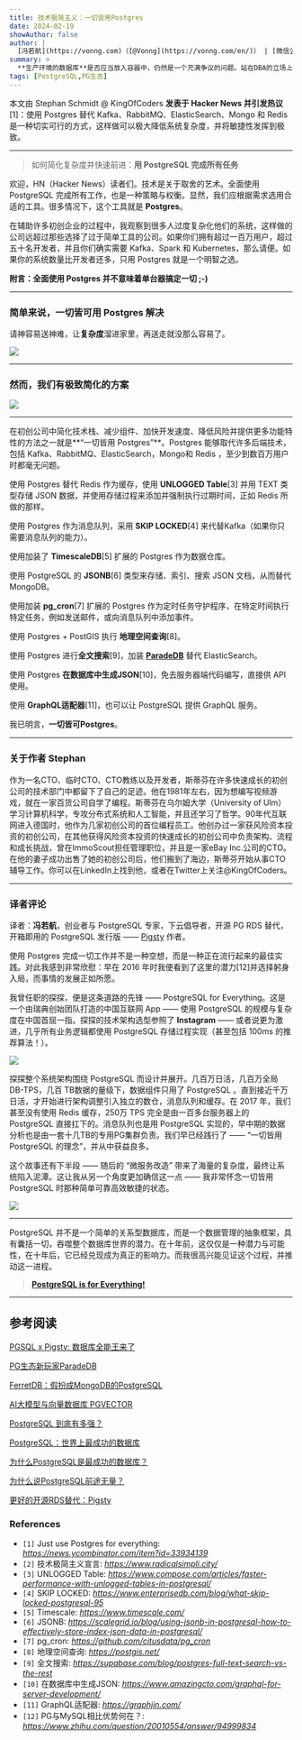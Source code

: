 ```yaml
---
title: 技术极简主义：一切皆用Postgres
date: 2024-02-19
showAuthor: false
author: |
  [冯若航](https://vonng.com)（[@Vonng](https://vonng.com/en/)） | [微信公众号](https://mp.weixin.qq.com/s/bx2dRxlrtLcM6AD2qsplQQ)
summary: >
  **生产环境的数据库**是否应当放入容器中，仍然是一个充满争议的问题。站在DBA的立场上，我认为就**目前而言**，将生产环境数据库放入Docker中仍然是一个馊主意。
tags: [PostgreSQL,PG生态]
---
```


本文由 Stephan Schmidt @ KingOfCoders **发表于 Hacker News 并引发热议**[1]：使用 Postgres 替代 Kafka、RabbitMQ、ElasticSearch、Mongo 和 Redis 是一种切实可行的方式，这样做可以极大降低系统复杂度，并将敏捷性发挥到极致。

------

> 如何简化复杂度并快速前进：**用 PostgreSQL 完成所有任务**

欢迎，HN（Hacker News）读者们。技术是关于取舍的艺术。全面使用 PostgreSQL 完成所有工作，也是一种策略与权衡。显然，我们应根据需求选用合适的工具。很多情况下，这个工具就是 **Postgres**。

在辅助许多初创企业的过程中，我观察到很多人过度复杂化他们的系统，这样做的公司远超过那些选择了过于简单工具的公司。如果你们拥有超过一百万用户，超过五十名开发者，并且你们确实需要 Kafka、Spark 和 Kubernetes，那么请便。如果你的系统数量比开发者还多，只用 Postgres 就是一个明智之选。

**附言：全面使用 Postgres 并不意味着单台器搞定一切 ;-)**

------

### **简单来说，一切皆可用 Postgres 解决**


请神容易送神难，让**复杂度**溜进家里，再送走就没那么容易了。

![](just-use-pg-1.png)

------

### 然而，我们有极致简化的方案

![](just-use-pg-2.png)

------

在初创公司中简化技术栈、减少组件、加快开发速度、降低风险并提供更多功能特性的方法之一就是**“一切皆用 Postgres”**。Postgres 能够取代许多后端技术，包括 Kafka、RabbitMQ、ElasticSearch，Mongo和 Redis ，至少到数百万用户时都毫无问题。

使用 Postgres 替代 Redis 作为缓存，使用 **UNLOGGED Table**[3] 并用 TEXT 类型存储 JSON 数据，并使用存储过程来添加并强制执行过期时间，正如 Redis 所做的那样。

使用 Postgres 作为消息队列，采用 **SKIP LOCKED**[4] 来代替Kafka（如果你只需要消息队列的能力）。

使用加装了 **TimescaleDB**[5] 扩展的 Postgres 作为数据仓库。

使用 PostgreSQL 的 **JSONB**[6] 类型来存储、索引、搜索 JSON 文档，从而替代 MongoDB。

使用加装 **pg_cron**[7] 扩展的 Postgres 作为定时任务守护程序，在特定时间执行特定任务，例如发送邮件，或向消息队列中添加事件。

使用 Postgres + PostGIS 执行 **地理空间查询**[8]。

使用 Postgres 进行**全文搜索**[9]，加装 [**ParadeDB**](http://mp.weixin.qq.com/s?__biz=MzU5ODAyNTM5Ng==&mid=2247486913&idx=1&sn=3b7d8cf3f0e323932aba52c897f3c7a4&chksm=fe4b381ac93cb10cc6175c4c7978b5903946d369fe0084fbae5edf76ab08d84134260f28dffc&scene=21#wechat_redirect) 替代 ElasticSearch。

使用 Postgres **在数据库中生成JSON**[10]，免去服务器端代码编写，直接供 API 使用。

使用 **GraphQL适配器**[11]，也可以让 PostgreSQL 提供 GraphQL 服务。

我已明言，**一切皆可Postgres**。


------

### 关于作者 Stephan

作为一名CTO、临时CTO、CTO教练以及开发者，斯蒂芬在许多快速成长的初创公司的技术部门中都留下了自己的足迹。他在1981年左右，因为想编写视频游戏，就在一家百货公司自学了编程。斯蒂芬在乌尔姆大学（University of Ulm）学习计算机科学，专攻分布式系统和人工智能，并且还学习了哲学。90年代互联网进入德国时，他作为几家初创公司的首位编程员工。他创办过一家获风险资本投资的初创公司，在其他获得风险资本投资的快速成长的初创公司中负责架构、流程和成长挑战，曾在ImmoScout担任管理职位，并且是一家eBay Inc.公司的CTO。在他的妻子成功出售了她的初创公司后，他们搬到了海边，斯蒂芬开始从事CTO辅导工作。你可以在LinkedIn上找到他，或者在Twitter上关注@KingOfCoders。



------

### 译者评论

译者：**冯若航**，创业者与 PostgreSQL 专家，下云倡导者，开源 PG RDS 替代，开箱即用的 PostgreSQL 发行版 —— [Pigsty](http://mp.weixin.qq.com/s?__biz=MzU5ODAyNTM5Ng==&mid=2247485518&idx=1&sn=3d5f3c753facc829b2300a15df50d237&chksm=fe4b3d95c93cb4833b8e80433cff46a893f939154be60a2a24ee96598f96b32271301abfda1f&scene=21#wechat_redirect) 作者。

使用 Postgres 完成一切工作并不是一种空想，而是一种正在流行起来的最佳实践。对此我感到非常欣慰：早在 2016 年时我便看到了这里的潜力[12]并选择躬身入局，而事情的发展正如所愿。

我曾任职的探探，便是这条道路的先锋 —— PostgreSQL for Everything。这是一个由瑞典创始团队打造的中国互联网 App —— 使用 PostgreSQL 的规模与复杂度在中国首屈一指。探探的技术架构选型参照了 **Instagram** —— 或者说更为激进，几乎所有业务逻辑都使用 PostgreSQL 存储过程实现（甚至包括 100ms 的推荐算法！）。

![](just-use-pg-arch-1.jpg)

探探整个系统架构围绕 PostgreSQL 而设计并展开。几百万日活，几百万全局 DB-TPS，几百 TB数据的量级下，数据组件只用了 PostgreSQL 。直到接近千万日活，才开始进行架构调整引入独立的数仓，消息队列和缓存。在 2017 年，我们甚至没有使用 Redis 缓存，250万 TPS 完全是由一百多台服务器上的 PostgreSQL 直接扛下的。消息队列也是用 PostgreSQL 实现的，早中期的数据分析也是由一套十几TB的专用PG集群负责。我们早已经践行了 —— “一切皆用 PostgreSQL 的理念”，并从中获益良多。

这个故事还有下半段 —— 随后的 “微服务改造” 带来了海量的复杂度，最终让系统陷入泥潭。这让我从另一个角度更加确信这一点 —— 我非常怀念一切皆用 PostgreSQL 时那种简单可靠高效敏捷的状态。

![](just-use-pg-arch-2.png)


------

PostgreSQL 并不是一个简单的关系型数据库，而是一个数据管理的抽象框架，具有囊括一切，吞噬整个数据库世界的潜力。在十年前，这仅仅是一种潜力与可能性，在十年后，它已经兑现成为真正的影响力。而我很高兴能见证这个过程，并推动这一进程。

> [**PostgreSQL is for Everything!**](http://mp.weixin.qq.com/s?__biz=MzU5ODAyNTM5Ng==&mid=2247486215&idx=1&sn=52ce37a537336a6d07448f35c7bc4cfd&chksm=fe4b3edcc93cb7ca2dc87602430c2beb09ae5e7dcb568158541a1bd026e305d69d94cea81da4&scene=21#wechat_redirect)


------

## 参考阅读

[PGSQL x Pigsty: 数据库全能王来了](https://mp.weixin.qq.com/s?__biz=MzU5ODAyNTM5Ng==&mid=2247486215&idx=1&sn=52ce37a537336a6d07448f35c7bc4cfd&scene=21#wechat_redirect)

[PG生态新玩家ParadeDB](http://mp.weixin.qq.com/s?__biz=MzU5ODAyNTM5Ng==&mid=2247486913&idx=1&sn=3b7d8cf3f0e323932aba52c897f3c7a4&chksm=fe4b381ac93cb10cc6175c4c7978b5903946d369fe0084fbae5edf76ab08d84134260f28dffc&scene=21#wechat_redirect)

[FerretDB：假扮成MongoDB的PostgreSQL](https://mp.weixin.qq.com/s?__biz=MzU5ODAyNTM5Ng==&mid=2247486241&idx=1&sn=f39b87095837b042e74f55f8e60bb7a9&scene=21#wechat_redirect)

[AI大模型与向量数据库 PGVECTOR](https://mp.weixin.qq.com/s?__biz=MzU5ODAyNTM5Ng==&mid=2247485589&idx=1&sn=931f2d794e9b8486f623f746db9f00cd&scene=21#wechat_redirect)

[PostgreSQL 到底有多强？](https://mp.weixin.qq.com/s?__biz=MzU5ODAyNTM5Ng==&mid=2247485240&idx=1&sn=9052f03ae2ef21d9e21037fd7a1fa7fe&scene=21#wechat_redirect)

[PostgreSQL：世界上最成功的数据库](https://mp.weixin.qq.com/s?__biz=MzU5ODAyNTM5Ng==&mid=2247485685&idx=1&sn=688f6d6d0f4128d7f77d710f04ff9024&scene=21#wechat_redirect)

[为什么PostgreSQL是最成功的数据库？](https://mp.weixin.qq.com/s?__biz=MzU5ODAyNTM5Ng==&mid=2247485216&idx=1&sn=1b59c7dda5f347145c2f39d2679a274d&scene=21#wechat_redirect)

[为什么说PostgreSQL前途无量？](https://mp.weixin.qq.com/s?__biz=MzU5ODAyNTM5Ng==&mid=2247484591&idx=1&sn=a6ab13d93bfa26fca969ba163b01e1d5&scene=21#wechat_redirect)

[更好的开源RDS替代：Pigsty](https://mp.weixin.qq.com/s?__biz=MzU5ODAyNTM5Ng==&mid=2247485518&idx=1&sn=3d5f3c753facc829b2300a15df50d237&scene=21#wechat_redirect)



### References

- `[1]` Just use Postgres for everything: *https://news.ycombinator.com/item?id=33934139*
- `[2]` 技术极简主义宣言: *https://www.radicalsimpli.city/*
- `[3]` UNLOGGED Table: *https://www.compose.com/articles/faster-performance-with-unlogged-tables-in-postgresql/*
- `[4]` SKIP LOCKED: *https://www.enterprisedb.com/blog/what-skip-locked-postgresql-95*
- `[5]` Timescale: *https://www.timescale.com/*
- `[6]` JSONB: *https://scalegrid.io/blog/using-jsonb-in-postgresql-how-to-effectively-store-index-json-data-in-postgresql/*
- `[7]` pg_cron: *https://github.com/citusdata/pg_cron*
- `[8]` 地理空间查询: *https://postgis.net/*
- `[9]` 全文搜索: *https://supabase.com/blog/postgres-full-text-search-vs-the-rest*
- `[10]` 在数据库中生成JSON: *https://www.amazingcto.com/graphql-for-server-development/*
- `[11]` GraphQL适配器: *https://graphjin.com/*
- `[12]` PG与MySQL相比优势何在？: *https://www.zhihu.com/question/20010554/answer/94999834*